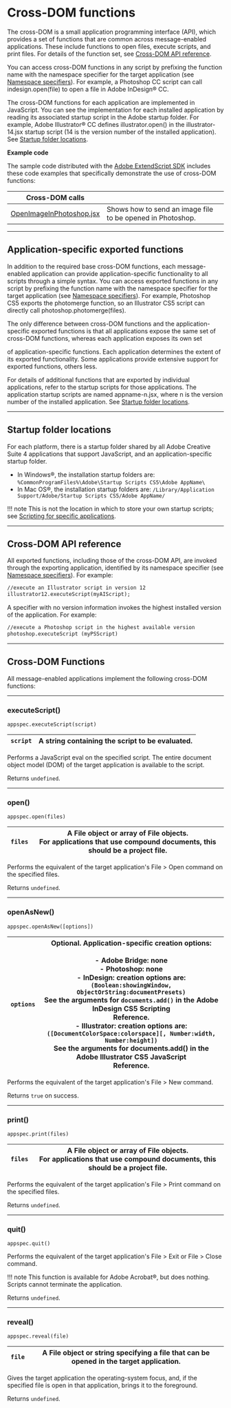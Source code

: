 # Cross-DOM functions

The cross-DOM is a small application programming interface (API), which provides a set of functions that
are common across message-enabled applications. These include functions to open files, execute scripts,
and print files. For details of the function set, see [Cross-DOM API reference](#cross-dom-api-reference).

You can access cross-DOM functions in any script by prefixing the function name with the namespace
specifier for the target application (see [Namespace specifiers](application-and-namespace-specifiers.md#namespace-specifiers)). For example, a Photoshop CC
script can call indesign.open(file) to open a file in Adobe InDesign® CC.

The cross-DOM functions for each application are implemented in JavaScript. You can see the
implementation for each installed application by reading its associated startup script in the Adobe startup
folder. For example, Adobe Illustrator® CC defines illustrator.open() in the illustrator-14.jsx
startup script (14 is the version number of the installed application). See [Startup folder locations](#startup-folder-locations).

**Example code**

The sample code distributed with the [Adobe ExtendScript SDK](https://github.com/Adobe-CEP/CEP-Resources/tree/master/ExtendScript-Toolkit) includes these code examples that
specifically demonstrate the use of cross-DOM functions:

| **Cross-DOM calls**                                                                                                                                 |                                                            |
|-----------------------------------------------------------------------------------------------------------------------------------------------------|------------------------------------------------------------|
| [OpenImageInPhotoshop.jsx](https://github.com/Adobe-CEP/CEP-Resources/blob/master/ExtendScript-Toolkit/Samples/javascript/OpenImageInPhotoshop.jsx) | Shows how to send an image file to be opened in Photoshop. |

---

## Application-specific exported functions

In addition to the required base cross-DOM functions, each message-enabled application can provide
application-specific functionality to all scripts through a simple syntax. You can access exported functions
in any script by prefixing the function name with the namespace specifier for the target application (see
[Namespace specifiers](application-and-namespace-specifiers.md#namespace-specifiers)). For example, Photoshop CS5 exports the photomerge function, so
an Illustrator CS5 script can directly call photoshop.photomerge(files).

The only difference between cross-DOM functions and the application-specific exported functions is that
all applications expose the same set of cross-DOM functions, whereas each application exposes its own set

of application-specific functions. Each application determines the extent of its exported functionality.
Some applications provide extensive support for exported functions, others less.

For details of additional functions that are exported by individual applications, refer to the startup scripts
for those applications. The application startup scripts are named appname-n.jsx, where n is the version
number of the installed application. See [Startup folder locations](#startup-folder-locations).

---

## Startup folder locations

For each platform, there is a startup folder shared by all Adobe Creative Suite 4 applications that support
JavaScript, and an application-specific startup folder.

- In Windows®, the installation startup folders are:
  `%CommonProgramFiles%\Adobe\Startup Scripts CS5\Adobe AppName\`
- In Mac OS®, the installation startup folders are:
  `/Library/Application Support/Adobe/Startup Scripts CS5/Adobe AppName/`

!!! note
    This is not the location in which to store your own startup scripts; see [Scripting for specific applications](../introduction/scripting-for-specific-applications.md#scripting-for-specific-applications).

---

## Cross-DOM API reference

All exported functions, including those of the cross-DOM API, are invoked through the exporting
application, identified by its namespace specifier (see [Namespace specifiers](application-and-namespace-specifiers.md#namespace-specifiers)). For example:

```default
//execute an Illustrator script in version 12
illustrator12.executeScript(myAIScript);
```

A specifier with no version information invokes the highest installed version of the application. For
example:

```default
//execute a Photoshop script in the highest available version
photoshop.executeScript (myPSScript)
```

---

## Cross-DOM Functions

All message-enabled applications implement the following cross-DOM functions:

---

### executeScript()

`appspec.executeScript(script)`

| `script`   | A string containing the script to be evaluated.   |
|------------|---------------------------------------------------|

Performs a JavaScript eval on the specified script. The entire document object model (DOM) of the
target application is available to the script.

Returns `undefined`.

---

### open()

`appspec.open(files)`

| `files`   | A File object or array of File objects.<br/>For applications that use compound documents, this should be a project file.   |
|-----------|----------------------------------------------------------------------------------------------------------------------------|

Performs the equivalent of the target application's File > Open command on the specified files.

Returns `undefined`.

---

### openAsNew()

`appspec.openAsNew([options])`

| `options`   | Optional. Application-specific creation options:<br/><br/>- Adobe Bridge: none<br/>- Photoshop: none<br/>- InDesign: creation options are:<br/>  `(Boolean:showingWindow, ObjectOrString:documentPresets)`<br/>  See the arguments for `documents.add()` in the Adobe InDesign CS5 Scripting<br/>  Reference.<br/>- Illustrator: creation options are:<br/>  `([DocumentColorSpace:colorspace][, Number:width, Number:height])`<br/>  See the arguments for documents.add() in the Adobe Illustrator CS5 JavaScript<br/>  Reference.   |
|-------------|----------------------------------------------------------------------------------------------------------------------------------------------------------------------------------------------------------------------------------------------------------------------------------------------------------------------------------------------------------------------------------------------------------------------------------------------------------------------------------------------------------------------------------------|

Performs the equivalent of the target application's File > New command.

Returns `true` on success.

---

### print()

`appspec.print(files)`

| `files`   | A File object or array of File objects.<br/>For applications that use compound documents, this should be a project file.   |
|-----------|----------------------------------------------------------------------------------------------------------------------------|

Performs the equivalent of the target application's File > Print command on the specified files.

Returns `undefined`.

---

### quit()

`appspec.quit()`

Performs the equivalent of the target application's File > Exit or File > Close command.

!!! note
    This function is available for Adobe Acrobat®, but does nothing. Scripts cannot terminate the
application.

Returns `undefined`.

---

### reveal()

`appspec.reveal(file)`

| `file`   | A File object or string specifying a file that can be opened in the target application.   |
|----------|-------------------------------------------------------------------------------------------|

Gives the target application the operating-system focus, and, if the specified file is open in that
application, brings it to the foreground.

Returns `undefined`.
